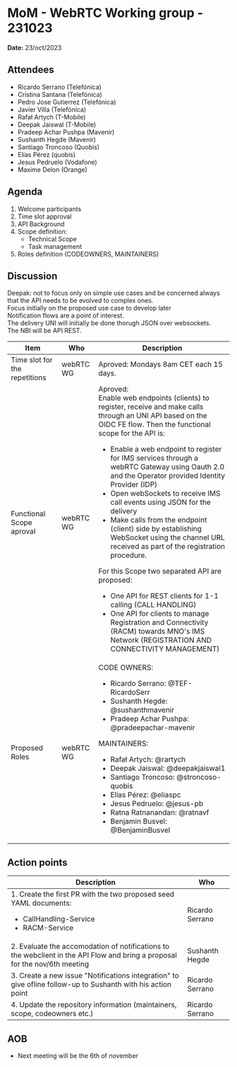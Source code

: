 # MoM - WebRTC Working group - 231023

**Date:** 23/oct/2023

## Attendees

* Ricardo Serrano (Telefónica)
* Cristina Santana (Telefónica)
* Pedro Jose Gutierrez (Telefónica)
* Javier Villa (Telefónica)
* Rafał Artych (T-Mobile)
* Deepak Jaiswal (T-Mobile)
* Pradeep Achar Pushpa (Mavenir)
* Sushanth Hegde (Mavenir)
* Santiago Troncoso (Quobis)
* Elías Pérez (quobis)
* Jesus Pedruelo (Vodafone)
* Maxime Delon (Orange)

## Agenda

1. Welcome participants 
2. Time slot approval
3. API Background
4. Scope definition:
   <ul><li>Technical Scope
   <li>Task management</ul>
5. Roles definition (CODEOWNERS, MAINTAINERS)


## Discussion

Deepak: not to focus only on simple use cases and be concerned always that the API needs to be evolved to complex ones.  
Focus initially on the proposed use case to develop later  
Notification flows are a point of interest.  
The delivery UNI will initially be done thorugh JSON over websockets.  
The NBI will be API REST.

| Item | Who | Description |
| ---- | --- | ----------- |
| Time slot for the repetitions | webRTC WG| Aproved: Mondays 8am CET each 15 days. |
|Functional Scope aproval| webRTC WG| Aproved: <br> Enable web endpoints (clients) to register, receive and make calls through an UNI API based on the OIDC FE flow. Then the functional scope for the API is: <ul><li> Enable a web endpoint to register for IMS services through a webRTC Gateway using Oauth 2.0 and the Operator provided Identity Provider (IDP) <li> Open webSockets to receive IMS call events using JSON for the delivery <li> Make calls from the endpoint (client) side by establishing WebSocket using the channel URL received as part of the registration procedure.</ul> For this Scope two separated API are proposed: <ul><li> One API for REST clients for 1-1 calling (CALL HANDLING) <li> One API for clients to manage Registration and Connectivity (RACM) towards MNO's IMS Network (REGISTRATION AND CONNECTIVITY MANAGEMENT)</ul>|
|Proposed Roles| webRTC WG | CODE OWNERS: <ul><li> Ricardo Serrano: @TEF-RicardoSerr <li> Sushanth Hegde: @sushanthmavenir <li> Pradeep Achar Pushpa: @pradeepachar-mavenir </ul> MAINTAINERS: <ul><li>Rafał Artych: @rartych <li> Deepak Jaiswal: @deepakjaiswal1 <li> Santiago Troncoso: @stroncoso-quobis <li> Elías Pérez: @eliaspc <li>Jesus Pedruelo: @jesus-pb <li> Ratna Ratnanandan: @ratnavf <li> Benjamin Busvel: @BenjaminBusvel </ul>|

## Action points

| Description | Who | 
| ----------- | --- |
| 1. Create the first PR with the two proposed seed YAML documents: <ul><li> CallHandling-Service <li> RACM-Service| Ricardo Serrano|
| 2. Evaluate the accomodation of notifications to the webclient in the API Flow and bring a proposal for the nov/6th meeting | Sushanth Hegde |
| 3. Create a new issue "Notifications integration" to give ofline follow-up to Sushanth with his action point | Ricardo Serrano |
| 4. Update the repository information (maintainers, scope, codeowners etc.) | Ricardo Serrano |

## AOB
* Next meeting will be the 6th of november 
